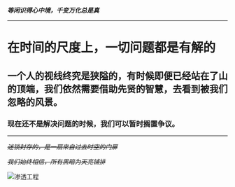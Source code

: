 
 ***等闲识得心中境，千变万化总是真***
***
# 在时间的尺度上，一切问题都是有解的
## 一个人的视线终究是狭隘的，有时候即便已经站在了山的顶端，我们依然需要借助先贤的智慧，去看到被我们忽略的风景。
### 现在还不是解决问题的时候，我们可以暂时搁置争议。
***
*~~迷锁封存的，是一扇来自过去时空的门扉~~*

*~~我们始终相信，所有黑暗为天亮铺排~~*

![](https://img.shields.io/badge/%E4%BB%A3%E5%8F%B7-%E9%87%8F%E5%AD%90%E6%82%A6-9cf "渗透工程")








<!--
**disappearmc/disappearmc** is a ✨ _special_ ✨ repository because its `README.md` (this file) appears on your GitHub profile.

Here are some ideas to get you started:

- 🔭 I’m currently working on ...
- 🌱 I’m currently learning ...
- 👯 I’m looking to collaborate on ...
- 🤔 I’m looking for help with ...
- 💬 Ask me about ...
- 📫 How to reach me: ...
- 😄 Pronouns: ...
- ⚡ Fun fact: ...
-->
